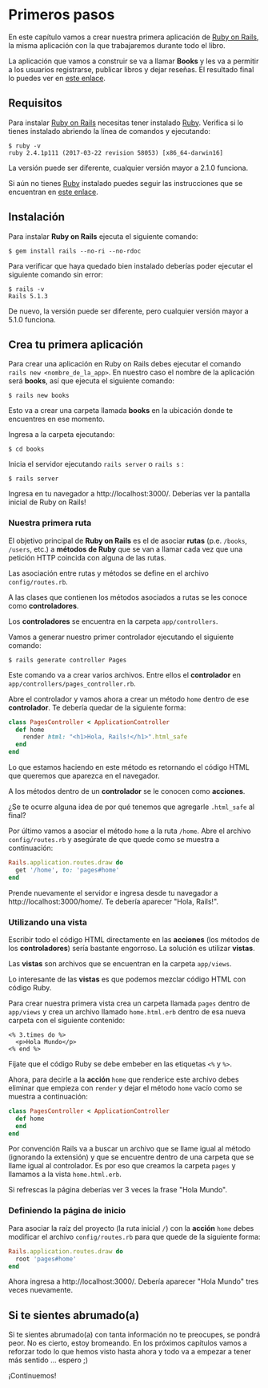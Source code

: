 # Primeros pasos

En este capítulo vamos a crear nuestra primera aplicación de [Ruby on Rails](http://rubyonrails.org/), la misma aplicación con la que trabajaremos durante todo el libro.

La aplicación que vamos a construir se va a llamar **Books** y les va a permitir a los usuarios registrarse, publicar libros y dejar reseñas. El resultado final lo puedes ver en [este enlace]().

## Requisitos

Para instalar [Ruby on Rails](http://rubyonrails.org/) necesitas tener instalado [Ruby](https://www.ruby-lang.org/). Verifica si lo tienes instalado abriendo la línea de comandos y ejecutando:

```
$ ruby -v
ruby 2.4.1p111 (2017-03-22 revision 58053) [x86_64-darwin16]
```

La versión puede ser diferente, cualquier versión mayor a 2.1.0 funciona.

Si aún no tienes [Ruby](https://www.ruby-lang.org/) instalado puedes seguir las instrucciones que se encuentran en [este enlace](https://github.com/makeitrealcamp/ruby-installation).

## Instalación

Para instalar **Ruby on Rails** ejecuta el siguiente comando:

```
$ gem install rails --no-ri --no-rdoc
```

Para verificar que haya quedado bien instalado deberías poder ejecutar el siguiente comando sin error:

```
$ rails -v
Rails 5.1.3
```

De nuevo, la versión puede ser diferente, pero cualquier versión mayor a 5.1.0 funciona.

## Crea tu primera aplicación

Para crear una aplicación en Ruby on Rails debes ejecutar el comando `rails new <nombre_de_la_app>`. En nuestro caso el nombre de la aplicación será **books**, así que ejecuta el siguiente comando:

```
$ rails new books
```

Esto va a crear una carpeta llamada **books** en la ubicación donde te encuentres en ese momento.

Ingresa a la carpeta ejecutando:

```
$ cd books
```

Inicia el servidor ejecutando `rails server` o `rails s` :

```
$ rails server
```

Ingresa en tu navegador a http://localhost:3000/. Deberías ver la pantalla inicial de Ruby on Rails!

### Nuestra primera ruta

El objetivo principal de **Ruby on Rails** es el de asociar **rutas** (p.e. `/books`, `/users`, etc.) a **métodos de Ruby** que se van a llamar cada vez que una petición HTTP coincida con alguna de las rutas.

Las asociación entre rutas y métodos se define en el archivo `config/routes.rb`.

A las clases que contienen los métodos asociados a rutas se les conoce como **controladores**.

Los **controladores** se encuentra en la carpeta `app/controllers`.

Vamos a generar nuestro primer controlador ejecutando el siguiente comando:

```
$ rails generate controller Pages
```

Este comando va a crear varios archivos. Entre ellos el **controlador** en `app/controllers/pages_controller.rb`.

Abre el controlador y vamos ahora a crear un método `home` dentro de ese **controlador**. Te debería quedar de la siguiente forma:

```ruby
class PagesController < ApplicationController
  def home
    render html: "<h1>Hola, Rails!</h1>".html_safe
  end
end
```

Lo que estamos haciendo en este método es retornando el código HTML que queremos que aparezca en el navegador.

A los métodos dentro de un **controlador** se le conocen como **acciones**.

¿Se te ocurre alguna idea de por qué tenemos que agregarle `.html_safe` al final?

Por último vamos a asociar el método `home` a la ruta `/home`. Abre el archivo `config/routes.rb` y asegúrate de que quede como se muestra a continuación:

```ruby
Rails.application.routes.draw do
  get '/home', to: 'pages#home'
end
```

Prende nuevamente el servidor e ingresa desde tu navegador a http://localhost:3000/home/. Te debería aparecer "Hola, Rails!".

### Utilizando una vista

Escribir todo el código HTML directamente en las **acciones** (los métodos de los **controladores**) sería bastante engorroso. La solución es utilizar **vistas**.

Las **vistas** son archivos que se encuentran en la carpeta `app/views`.

Lo interesante de las **vistas** es que podemos mezclar código HTML con código Ruby.

Para crear nuestra primera vista crea un carpeta llamada `pages` dentro de `app/views` y crea un archivo llamado `home.html.erb` dentro de esa nueva carpeta con el siguiente contenido:

```erb
<% 3.times do %>
  <p>Hola Mundo</p>
<% end %>
```

Fíjate que el código Ruby se debe embeber en las etiquetas `<%` y `%>`.

Ahora, para decirle a la **acción** `home` que renderice este archivo debes eliminar que empieza con `render` y dejar el método `home` vacío como se muestra a continuación:

```ruby
class PagesController < ApplicationController
  def home
  end
end
```

Por convención Rails va a buscar un archivo que se llame igual al método (ignorando la extensión) y que se encuentre dentro de una carpeta que se llame igual al controlador. Es por eso que creamos la carpeta `pages` y llamamos a la vista `home.html.erb`.

Si refrescas la página deberías ver 3 veces la frase "Hola Mundo".

### Definiendo la página de inicio

Para asociar la raíz del proyecto (la ruta inicial `/`) con la **acción** `home` debes modificar el archivo `config/routes.rb` para que quede de la siguiente forma:

```ruby
Rails.application.routes.draw do
  root 'pages#home'
end
```

Ahora ingresa a http://localhost:3000/. Debería aparecer "Hola Mundo" tres veces nuevamente.

## Si te sientes abrumado(a)

Si te sientes abrumado(a) con tanta información no te preocupes, se pondrá peor. No es cierto, estoy bromeando. En los próximos capítulos vamos a reforzar todo lo que hemos visto hasta ahora y todo va a empezar a tener más sentido ... espero ;)

¡Continuemos!
